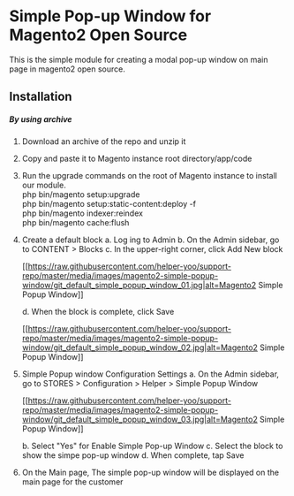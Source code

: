 # Simple Pop-up Window for Magento2 Open Source

This is the simple module for creating a modal pop-up window on main page in magento2 open source.

## Installation

##### By using archive
1. Download an archive of the repo and unzip it
2. Copy and paste it to Magento instance root directory/app/code
3. Run the upgrade commands on the root of Magento instance to install our module.  
php bin/magento setup:upgrade  
php bin/magento setup:static-content:deploy -f  
php bin/magento indexer:reindex  
php bin/magento cache:flush
4. Create a default block 
    a. Log ing to Admin
    b. On the Admin sidebar, go to CONTENT > Blocks
    c. In the upper-right corner, click Add New block

    [[https://raw.githubusercontent.com/helper-yoo/support-repo/master/media/images/magento2-simple-popup-window/git_default_simple_popup_window_01.jpg|alt=Magento2 Simple Popup Window]]

    d. When the block is complete, click Save

    [[https://raw.githubusercontent.com/helper-yoo/support-repo/master/media/images/magento2-simple-popup-window/git_default_simple_popup_window_02.jpg|alt=Magento2 Simple Popup Window]]

5. Simple Popup window Configuration Settings
    a. On the Admin sidebar, go to STORES > Configuration >  Helper > Simple Popup Window

    [[https://raw.githubusercontent.com/helper-yoo/support-repo/master/media/images/magento2-simple-popup-window/git_default_simple_popup_window_03.jpg|alt=Magento2 Simple Popup Window]]

    b. Select "Yes" for Enable Simple Pop-up Window
    c. Select the block to show the simpe pop-up window
    d. When complete, tap Save

6. On the Main page, The simple pop-up window will be displayed on the main page for the customer
